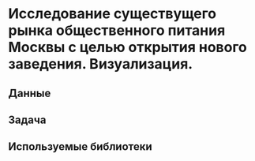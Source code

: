 # Исследование существущего рынка общественного питания Москвы с целью открытия нового заведения. Визуализация.

## Данные


## Задача


## Используемые библиотеки
